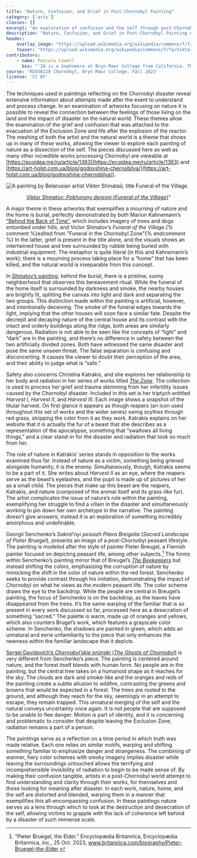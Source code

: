 ```yaml
---
title: "Nature, Confusion, and Grief in Post-Chornobyl Painting"
category: ['arts']
classes: []
excerpt: "An exploration of confusion and the self through post-Chornobyl paintings of the natural world."
description: "Nature, Confusion, and Grief in Post-Chornobyl Painting explores the visual media inspired by the disaster through the lense of the natural world. The overlap of the self with plant and animal life works to enhance themes of confusion and fear, working to process the aftermath of large-scale destruction."
header:
    overlay_image: "https://upload.wikimedia.org/wikipedia/commons/f/fa/Viktar_Smata%C5%AD_1995_Funeral_Village_2001.jpg "
    teaser: "https://upload.wikimedia.org/wikipedia/commons/f/fa/Viktar_Smata%C5%AD_1995_Funeral_Village_2001.jpg "
contributors:
    - name: Pascale Lowell
      bio: "'26 is a Sophomore at Bryn Mawr College from California. They like to doodle, make stamps and take care of their plants in their free time."
course: 'RUSSB220 Chornobyl, Bryn Mawr College, Fall 2023'
license: 'CC BY'
---
```


The techniques used in paintings reflecting on the Chornobyl disaster reveal extensive information about attempts made after the event to understand and process change. In an examination of artworks focusing on nature it is possible to reveal the connection between the feelings of those living on the land and the impact of disaster on the natural world. These themes allow the examination of the grief and confusion that was attached to the evacuation of the Exclusion Zone and life after the explosion of the reactor. The meshing of both the artist and the natural world is a theme that shows up in many of these works, allowing the viewer to explore each painting of nature as a dissection of the self. The pieces discussed here as well as many other incredible works processing Chornobyl are viewable at [https://ecoidea.me/ru/article/1363](https://ecoidea.me/ru/article/1363) and [https://art-holst.com.ua/blog/godovshina-chernobilya/](https://art-holst.com.ua/blog/godovshina-chernobilya/). 

![A painting by Belarusian artist Viktor Shmataŭ, title Funeral of the Village.](https://upload.wikimedia.org/wikipedia/commons/f/fa/Viktar_Smata%C5%AD_1995_Funeral_Village_2001.jpg)
<figcaption style="text-align: center;"><a href="https://commons.wikimedia.org/wiki/File:Viktar_Smata%C5%AD_1995_Funeral_Village_2001.jpg">Viktor Shmatov: <em>Pokhorony derevni</em> (<em>Funeral of the Village</em>)</a>"</figcaption>

A major theme in these artworks that exemplifies a mourning of nature and the home is burial, perfectly demonstrated by both Marion Kahnemann’s [“Behind the Back of Time”]([http://mkahnemann.de/](https://mkahnemann.de/video/archive_01.ogv)), which includes imagery of trees and dogs entombed under hills, and Victor Shmatov’s *Funeral of the Village*.{% comment %}edited from "Funeral in the Chornobyl Zone"{% endcomment %} In the latter, grief is present in the title alone, and the visuals shows an intertwined house and tree surrounded by rubble being buried with industrial equipment. The metaphor is quite literal (in this and Kahnemann’s work); there is a mourning process taking place for a “home” that has been killed, and the natural world is inseparable from this concept.

In [Shmatov’s painting]([url-address](https://avatars.dzeninfra.ru/get-zen_doc/1131118/pub_5f5dda22d709247317850e13_5f5dda424c4030243833cbb9/scale_1200)), behind the burial, there is a pristine, sunny neighborhood that observes this bereavement ritual. While the funeral of the home itself is surrounded by darkness and smoke, the nearby houses are brightly lit, splitting the canvas into light and dark and separating the two groups. This distinction made within the painting is artificial, however, and intentionally deceiving. The smoke of the funeral edges towards the light, implying that the other houses will soon face a similar fate. Despite the decrepit and decaying nature of the central house and its contrast with the intact and orderly buildings along the ridge, both areas are similarly dangerous. Radiation is not able to be seen like the concepts of “light” and “dark” are in the painting, and there’s no difference in safety between the two artificially divided zones. Both have witnessed the same disaster and pose the same unseen threat. The false separation is confusing and disconcerting. It causes the viewer to doubt their perception of the area, and their ability to judge what is “safe.”

Safety also concerns Christina Katrakis, and she explores her relationship to her body and radiation in her series of works titled [*The Zone*](http://katrakis.com/thezone). The collection is used to process her grief and trauma stemming from her infertility issues caused by the Chornobyl disaster. Included in this set is her triptych entitled *Harvest I*, *Harvest II*, and *Harvest III*. Each image shows a snapshot of the titular harvest. On first glance it appears as though reapers (an icon used throughout this set of works and the wider series) swing scythes through red grass, stripping the color from it as they work. Katrakis explains on her website that it is actually the fur of a beast that she describes as a representation of the apocalypse, something that “swallows all living things,” and a clear stand-in for the disaster and radiation that took so much from her.

The role of nature in Katrakis’ series stands in opposition to the works examined thus far. Instead of nature as a victim, something being grieved alongside humanity, it is the enemy. Simultaneously, though, Katrakis seems to be a part of it. She writes about *Harvest II* as an eye, where the reapers serve as the beast’s eyelashes, and the pupil is made up of pictures of her as a small child. The pieces that make up this beast are the reapers, Katrakis, and nature (composed of the animal itself and its grass-like fur). The artist complicates the issue of nature’s role within the painting, exemplifying her struggle to find a villain in the disaster and simultaneously working to pin down her own archetype in the narrative. The painting doesn’t give answers; instead it is an exploration of something incredibly amorphous and undefinable.

Georgii Senchenko’s *Sakral’nyi peisazh Pitera Breigelia* (*Sacred Landscape of Pieter Bruegel*), presents an image of a post-Chornobyl peasant lifestyle. The painting is modeled after the style of painter Pieter Breugel, a Flemish painter focused on depicting peasant life, among other subjects.[^1] The forms within Senchenko’s painting mirror that of Breugel’s [*The Beekeepers*](https://bruegel.vlaamsekunstcollectie.be/en/artwork/beekeepers) but instead shifting the colors, emphasizing the corruption of nature by mimicking the shift in the color of nature within the red forest. Senchenko seeks to provide contrast through his imitation, demonstrating the impact of  Chornobyl on what he views as the modern peasant life. The color scheme draws the eye to the backdrop. While the people are central in Breugel’s painting, the focus of Senchenko is on the backdrop, as the leaves have disappeared from the trees. It’s the same warping of the familiar that is so present in every work discussed so far, processed here as a desecration of something “sacred.” The palette is warm, made up of oranges and yellows, which also counters Brugel’s work, which features a grayscale color scheme. In Senchenko, the shadows are painted in green, which adds an unnatural and eerie unfamiliarity to the piece that only enhances the newness within the familiar landscape that it depicts.

[Sergei Davidovich’s *Chernobyl’skie prizraki* (*The Ghosts of Chornobyl*)]([url-address](https://avatars.dzeninfra.ru/get-zen_doc/3683658/pub_5f5dda22d709247317850e13_5f5dda48354535081ebee5c1/scale_2400)) is very different from Senchenko’s piece. The painting is centered around nature, and the forest itself blends with human form. No people are in the painting, but the central tree takes on a humanoid shape as it reaches for the sky. The clouds are dark and smoke-like and the oranges and reds of the painting create a subtle allusion to wildfire, contrasting the greens and browns that would be expected in a forest. The trees are rooted to the ground, and although they reach for the sky, seemingly in an attempt to escape, they remain trapped. This unnatural merging of the self and the natural conveys uncertainty once again. It is not people that are supposed to be unable to flee danger. Motion is part of identity, and it is concerning and problematic to consider that despite leaving the Exclusion Zone, radiation remains a part of a person.

The paintings serve as a reflection on a time period in which truth was made relative. Each one relies on similar motifs, warping and shifting something familiar to emphasize danger and strangeness. The combining of warmer, fiery color schemes with smoky imagery implies disaster while leaving the surroundings untouched allows the terrifying and incomprehensible invisibility of radiation to begin to be made sense of. By making their confusion tangible, artists in a post-Chornobyl world attempt to find understanding and clarity through their works, for themselves and those looking for meaning after disaster. In each work, nature, home, and the self are distorted and blended, warping them in a manner that exemplifies this all-encompassing confusion. In these paintings nature serves as a lens through which to look at the destruction and desecration of the self, allowing victims to grapple with the lack of coherence left behind by a disaster of such immense scale.

[^1]: “Pieter Bruegel, the Elder.” Encyclopædia Britannica, Encyclopædia Britannica, inc., 25 Oct. 2023, www.britannica.com/biography/Pieter-Bruegel-the-Elder.
